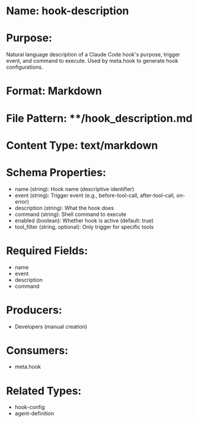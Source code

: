 # Name: hook-description

# Purpose:
Natural language description of a Claude Code hook's purpose, trigger event, and command to execute. Used by meta.hook to generate hook configurations.

# Format: Markdown

# File Pattern: **/hook_description.md

# Content Type: text/markdown

# Schema Properties:
- name (string): Hook name (descriptive identifier)
- event (string): Trigger event (e.g., before-tool-call, after-tool-call, on-error)
- description (string): What the hook does
- command (string): Shell command to execute
- enabled (boolean): Whether hook is active (default: true)
- tool_filter (string, optional): Only trigger for specific tools

# Required Fields:
- name
- event
- description
- command

# Producers:
- Developers (manual creation)

# Consumers:
- meta.hook

# Related Types:
- hook-config
- agent-definition

